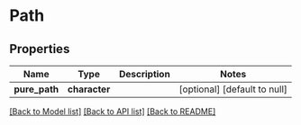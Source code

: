 # Path

## Properties
Name | Type | Description | Notes
------------ | ------------- | ------------- | -------------
**pure_path** | **character** |  | [optional] [default to null]

[[Back to Model list]](../README.md#documentation-for-models) [[Back to API list]](../README.md#documentation-for-api-endpoints) [[Back to README]](../README.md)


